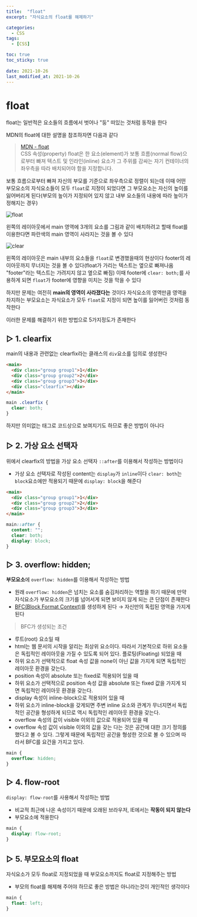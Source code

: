 ```yaml
---
title:  "float"
excerpt: "자식요소의 float를 해제하기"

categories:
  - CSS
tags:
  - [CSS]

toc: true
toc_sticky: true
 
date: 2021-10-26
last_modified_at: 2021-10-26
---
```



# float
float는 일반적은 요소들의 흐름에서 벗어나 "둥" 떠있는 것처럼 동작을 한다

MDN의 float에 대한 설명을 참조하자면 다음과 같다

> [MDN - float](https://developer.mozilla.org/ko/docs/Web/CSS/float)  
CSS 속성(property) float은 한 요소(element)가 보통 흐름(normal flow)으로부터 빠져 텍스트 및 인라인(inline) 요소가 그 주위를 감싸는 자기 컨테이너의 좌우측을 따라 배치되어야 함을 지정합니다.  

보통 흐름으로부터 빠져 자신의 부모를 기준으로 좌우측으로 정렬이 되는데 이때 어떤 부모요소의 자식요소들이 모두 `float`로 지정이 되었다면 그 부모요소는 자신의 높이를 잃어버리게 된다(부모의 높이가 지정되어 있지 않고 내부 요소들의 내용에 따라 높이가 정해지는 경우)

![float](../../imgs/float.png)

왼쪽의 레이아웃에서 main 영역에 3개의 요소를 그림과 같이 배치하려고 할때 float를 이용한다면 파란색의 main 영역이 사라지는 것을 볼 수 있다

![clear](../../imgs/clear.png)

왼쪽의 레이아웃은 main 내부의 요소들을 `float`로 변경했을때의 현상이다 footer의 레이아웃까지 무너지는 것을 볼 수 있다(float가 가리는 텍스트는 옆으로 빠져나옴 "footer"라는 텍스트는 가려지지 않고 옆으로 빠짐) 이때 footer에 `clear: both;`를 사용하게 되면 `float`가 footer에 영향을 미치는 것을 막을 수 있다

하지만 문제는 여전히 **main의 영역이 사라졌다는** 것이다 자식요소의 영역만큼 영역을 차지하는 부모요소는 자식요소가 모두 `float`로 지정이 되면 높이를 잃어버린 것처럼 동작한다

이러한 문제를 해결하기 위한 방법으로 5가지정도가 존재한다

## ▷ 1. clearfix
main의 내용과 관련없는 clearfix라는 클래스의 `div`요소를 임의로 생성한다 

```html
<main>
  <div class="group group1">1</div>
  <div class="group group2">2</div>
  <div class="group group3">3</div>
  <div class="clearfix"></div>
</main>
```

```css
main .clearfix {
  clear: both;
}
```
하지만 의미없는 태그로 코드상으로 보여지기도 하므로 좋은 방법이 아니다

## ▷ 2. 가상 요소 선택자
위에서 clearfix의 방법을 가상 요소 선택자 `::after`를 이용해서 작성하는 방법이다
- 가상 요소 선택자로 작성된 content는 `display`가 `inline`이다 `clear: both`는 `block`요소에만 적용되기 때문에 `display: block`을 해준다

```html
<main>
  <div class="group group1">1</div>
  <div class="group group2">2</div>
  <div class="group group3">3</div>
</main>
```

```css
main::after {
  content: "";
  clear: both;
  display: block;
}
```

## ▷ 3. overflow: hidden;
**부모요소**에 `overflow: hidden`를 이용해서 작성하는 방법
- 원래 `overflow: hidden`은 넘치는 요소를 숨김처리하는 역할을 하기 때문에 만약 자식요소가 부모요소의 크기를 넘어서게 되면 보이지 않게 되는 큰 단점이 존재한다
- [BFC(Block Format Context)](https://developer.mozilla.org/ko/docs/Web/Guide/CSS/Block_formatting_context)를 생성하게 된다 → 자신만의 독립된 영역을 가지게 된다

> BFC가 생성되는 조건  
- 루트(root) 요소일 때
- html는 웹 문서의 시작을 알리는 최상위 요소이다. 따라서 기본적으로 하위 요소들은 독립적인 레이아웃을 가질 수 있도록 되어 있다.
플로팅(Floating) 되었을 때
- 하위 요소가 선택적으로 float 속성 값을 none이 아닌 값을 가지게 되면 독립적인 레이아웃 환경을 갖는다.
- position 속성이 absolute 또는 fixed로 적용되어 있을 때
- 하위 요소가 선택적으로 position 속성 값을 absolute 또는 fixed 값을 가지게 되면 독립적인 레이아웃 환경을 갖는다.
- display 속성이 inline-block으로 적용되어 있을 때
- 하위 요소가 inline-block을 갖게되면 주변 inline 요소와 관계가 무너지면서 독립적인 공간을 형성하게 되므로 역시 독립적인 레이아웃 환경을 갖는다.
- overflow 속성의 값이 visible 이외의 값으로 적용되어 있을 때
- overflow 속성 값이 visible 이외의 값을 갖는 다는 것은 공간에 대한 크기 정의를 했다고 볼 수 있다. 그렇게 때문에 독립적인 공간을 형성한 것으로 볼 수 있으며 따라서 BFC를 요건을 가지고 있다.

```css
main {
  overflow: hidden;
}
```

## ▷ 4. flow-root
`display: flow-root`를 사용해서 작성하는 방법
- 비교적 최근에 나온 속성이기 때문에 오래된 브라우저, IE에서는 **작동이 되지 않는다**
- 부모요소에 적용한다

```css
main {
  display: flow-root;
}
```

## ▷ 5. 부모요소의 float
자식요소가 모두 float로 지정되었을 때 부모요소까지도 float로 지정해주는 방법
- 부모의 float를 해제해 주어야 하므로 좋은 방법은 아니라는것이 개인적인 생각이다

```css
main {
  float: left;
}
```






